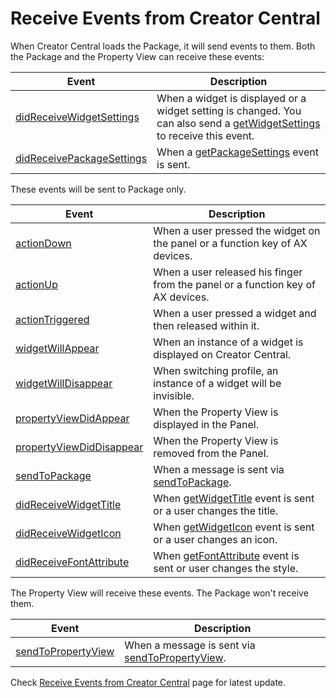 # Receive Events from Creator Central

When Creator Central loads the Package, it will send events to them.
Both the Package and the Property View can receive these events:

| Event                                                                                                                                                        | Description                                                                                                                                                                                                                                        |
|--------------------------------------------------------------------------------------------------------------------------------------------------------------|----------------------------------------------------------------------------------------------------------------------------------------------------------------------------------------------------------------------------------------------------|
| [didReceiveWidgetSettings](https://github.com/AVerMedia-Technologies-Inc/CreatorCentralSDK/wiki/Send-Events-To-Creator-Central#on-widget-settings-arrived)   | When a widget is displayed or a widget setting is changed. You can also send a [getWidgetSettings](https://github.com/AVerMedia-Technologies-Inc/CreatorCentralSDK/wiki/Send-Events-To-Creator-Central#get-widget-settings) to receive this event. |
| [didReceivePackageSettings](https://github.com/AVerMedia-Technologies-Inc/CreatorCentralSDK/wiki/Send-Events-To-Creator-Central#on-package-settings-arrived) | When a [getPackageSettings](https://github.com/AVerMedia-Technologies-Inc/CreatorCentralSDK/wiki/Send-Events-To-Creator-Central#get-package-settings) event is sent.                                                                               |

These events will be sent to Package only. 

| Event                                                                                                                                                        | Description                                                                                                                                                                                  |
|--------------------------------------------------------------------------------------------------------------------------------------------------------------|----------------------------------------------------------------------------------------------------------------------------------------------------------------------------------------------|
| [actionDown](https://github.com/AVerMedia-Technologies-Inc/CreatorCentralSDK/wiki/Send-Events-To-Creator-Central#action-down)                                | When a user pressed the widget on the panel or a function key of AX devices.                                                                                                                 |
| [actionUp](https://github.com/AVerMedia-Technologies-Inc/CreatorCentralSDK/wiki/Send-Events-To-Creator-Central#action-up)                                    | When a user released his finger from the panel or a function key of AX devices.                                                                                                              |
| [actionTriggered](https://github.com/AVerMedia-Technologies-Inc/CreatorCentralSDK/wiki/Send-Events-To-Creator-Central#action-triggered)                      | When a user pressed a widget and then released within it.                                                                                                                                    |
| [widgetWillAppear](https://github.com/AVerMedia-Technologies-Inc/CreatorCentralSDK/wiki/Send-Events-To-Creator-Central#widget-appear)                        | When an instance of a widget is displayed on Creator Central.                                                                                                                                |
| [widgetWillDisappear](https://github.com/AVerMedia-Technologies-Inc/CreatorCentralSDK/wiki/Send-Events-To-Creator-Central#widget-disappear)                  | When switching profile, an instance of a widget will be invisible.                                                                                                                           |
| [propertyViewDidAppear](https://github.com/AVerMedia-Technologies-Inc/CreatorCentralSDK/wiki/Send-Events-To-Creator-Central#property-view-appear)            | When the Property View is displayed in the Panel.                                                                                                                                            |
| [propertyViewDidDisappear](https://github.com/AVerMedia-Technologies-Inc/CreatorCentralSDK/wiki/Send-Events-To-Creator-Central#property-view-disappear)      | When the Property View is removed from the Panel.                                                                                                                                            |
| [sendToPackage](https://github.com/AVerMedia-Technologies-Inc/CreatorCentralSDK/wiki/Send-Events-To-Creator-Central#on-package-message-arrived)              | When a message is sent via [sendToPackage](https://github.com/AVerMedia-Technologies-Inc/CreatorCentralSDK/wiki/Send-Events-To-Creator-Central#send-to-package).                             |
| [didReceiveWidgetTitle](https://github.com/AVerMedia-Technologies-Inc/CreatorCentralSDK/wiki/Send-Events-To-Creator-Central#on-widget-title-arrived)         | When [getWidgetTitle](https://github.com/AVerMedia-Technologies-Inc/CreatorCentralSDK/wiki/Send-Events-To-Creator-Central#get-widget-title) event is sent or a user changes the title.       | 
| [didReceiveWidgetIcon](https://github.com/AVerMedia-Technologies-Inc/CreatorCentralSDK/wiki/Send-Events-To-Creator-Central#on-widget-icon-arrived)           | When [getWidgetIcon](https://github.com/AVerMedia-Technologies-Inc/CreatorCentralSDK/wiki/Send-Events-To-Creator-Central#get-widget-icon) event is sent or a user changes an icon.           |
| [didReceiveFontAttribute](https://github.com/AVerMedia-Technologies-Inc/CreatorCentralSDK/wiki/Send-Events-To-Creator-Central#on-widget-title-style-arrived) | When [getFontAttribute](https://github.com/AVerMedia-Technologies-Inc/CreatorCentralSDK/wiki/Send-Events-To-Creator-Central#get-widget-title-style) event is sent or user changes the style. |

The Property View will receive these events. The Package won't receive them.

| Event                                                                                                                                                   | Description                                                                                                                                                                  |
|---------------------------------------------------------------------------------------------------------------------------------------------------------|------------------------------------------------------------------------------------------------------------------------------------------------------------------------------|
| [sendToPropertyView](https://github.com/AVerMedia-Technologies-Inc/CreatorCentralSDK/wiki/Send-Events-To-Creator-Central#on-property-message-received)  | When a message is sent via [sendToPropertyView](https://github.com/AVerMedia-Technologies-Inc/CreatorCentralSDK/wiki/Send-Events-To-Creator-Central#send-to-property-view).  |

Check [Receive Events from Creator Central](https://github.com/AVerMedia-Technologies-Inc/CreatorCentralSDK/wiki/Receive-Events-from-Creator-Central) page for latest update.
